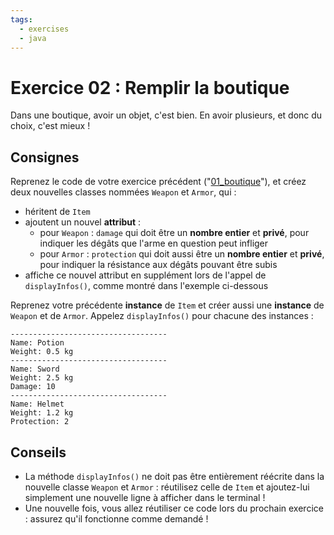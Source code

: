 ```yaml
---
tags:
  - exercises
  - java
---
```


# Exercice 02 : Remplir la boutique

Dans une boutique, avoir un objet, c'est bien. En avoir plusieurs, et donc du choix, c'est mieux !

## Consignes

Reprenez le code de votre exercice précédent ("[01_boutique](../01_boutique/README.md)"), et créez deux nouvelles classes nommées `Weapon` et `Armor`, qui :

- héritent de `Item`
- ajoutent un nouvel **attribut** :
  - pour `Weapon` : `damage` qui doit être un **nombre entier** et **privé**, pour indiquer les dégâts que l'arme en question peut infliger
  - pour `Armor` : `protection` qui doit aussi être un **nombre entier** et **privé**, pour indiquer la résistance aux dégâts pouvant être subis
- affiche ce nouvel attribut en supplément lors de l'appel de `displayInfos()`, comme montré dans l'exemple ci-dessous

Reprenez votre précédente **instance** de `Item` et créer aussi une **instance** de `Weapon` et de `Armor`. Appelez `displayInfos()` pour chacune des instances :

```
-----------------------------------
Name: Potion
Weight: 0.5 kg
-----------------------------------
Name: Sword
Weight: 2.5 kg
Damage: 10
-----------------------------------
Name: Helmet
Weight: 1.2 kg
Protection: 2
```

## Conseils

- La méthode `displayInfos()` ne doit pas être entièrement réécrite dans la nouvelle classe `Weapon` et `Armor` : réutilisez celle de `Item` et ajoutez-lui simplement une nouvelle ligne à afficher dans le terminal !
- Une nouvelle fois, vous allez réutiliser ce code lors du prochain exercice : assurez qu'il fonctionne comme demandé !

